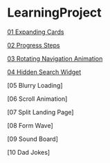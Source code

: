 # LearningProject

[01	Expanding Cards](https://github.com/Fuchih/LearningProject/tree/main/project_1)

[02	Progress Steps](https://github.com/Fuchih/LearningProject/tree/main/project_2)

[03	Rotating Navigation Animation](https://github.com/Fuchih/LearningProject/tree/main/project_3)

[04	Hidden Search Widget](https://github.com/Fuchih/LearningProject/tree/main/Project_4)

[05	Blurry Loading]

[06	Scroll Animation]

[07	Split Landing Page]

[08  Form Wave]

[09	Sound Board]

[10	Dad Jokes]
